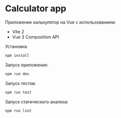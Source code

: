 # Calculator app

Приложение калькулятор на Vue c использованием:

- Vite 2
- Vue 3 Composition API

Установка:

```sh
npm install
```

Запуск приложения:

```sh
npm run dev
```

Запуск тестов:

```sh
npm run test
```

Запуск статического анализа:

```sh
npm run lint
```